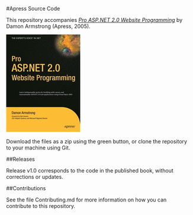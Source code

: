 #Apress Source Code

This repository accompanies [*Pro ASP.NET 2.0 Website Programming*](http://www.apress.com/9781590595466) by Damon Armstrong (Apress, 2005).

![Cover image](9781590595466.jpg)

Download the files as a zip using the green button, or clone the repository to your machine using Git.

##Releases

Release v1.0 corresponds to the code in the published book, without corrections or updates.

##Contributions

See the file Contributing.md for more information on how you can contribute to this repository.
